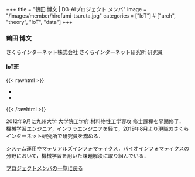 +++
title = "鶴田 博文 | D3-AIプロジェクト メンバ"
image = "/images/member/hirofumi-tsuruta.jpg"
categories = ["IoT"]  # ["arch", "theory", "IoT", "data"]
+++

### 鶴田 博文

さくらインターネット株式会社 さくらインターネット研究所 研究員  

#### IoT班

{{< rawhtml >}}
<ul class="list-inline social-icon mb-0">
  <li class="list-inline-item"><a href="https://twitter.com/tsurubee3" target="_blank"><i class="ti-twitter-alt"></i></a></li>
  <li class="list-inline-item"><a href="https://github.com/tsurubee" target="_blank"><i class="ti-github"></i></a></li>
  <!--
  <li class="list-inline-item"><a href="https://www.linkedin.com/in/hideki-takase-0623a111/" target="_blank"><i class="ti-linkedin"></i></a></li>
  -->
</ul>
{{< /rawhtml >}}

2012年9月に九州大学 大学院工学府 材料物性工学専攻 修士課程を早期修了．
機械学習エンジニア，インフラエンジニアを経て，2019年8月より現職のさくらインターネット研究所で研究員を務める．

システム運用やマテリアルズインフォマティクス，バイオインフォマティクスの分野において，機械学習を用いた課題解決に取り組んでいる．

[プロジェクトメンバの一覧に戻る](/members)